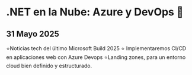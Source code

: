 # .NET en la Nube: Azure y DevOps 🚀

## 31 Mayo 2025

​⭐Noticias tech del último Microsoft Build 2025
​⭐ Implementaremos CI/CD en aplicaciones web con Azure Devops
​⭐Landing zones, para un entorno cloud bien definido y estructurado.
